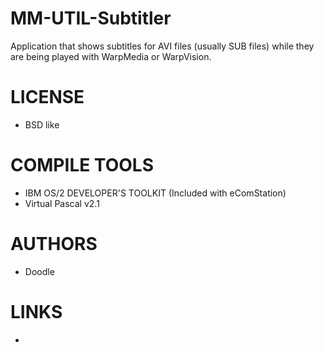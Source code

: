 MM-UTIL-Subtitler
=================

Application that shows subtitles for AVI files (usually SUB files)   while they are being played with WarpMedia or WarpVision.

LICENSE
===============
* BSD like

COMPILE TOOLS
===============
* IBM OS/2 DEVELOPER'S TOOLKIT (Included with eComStation)
* Virtual Pascal v2.1 

AUTHORS
===============
* Doodle

LINKS
===============
* 

